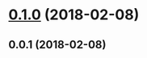 <a name="0.1.0"></a>
# [0.1.0](https://github.com/mkg20001/sleeptime2/compare/v0.0.1...v0.1.0) (2018-02-08)



<a name="0.0.1"></a>
## 0.0.1 (2018-02-08)



